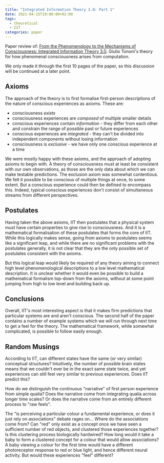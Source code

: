 ```yaml
---
title: "Integrated Information Theory 3.0: Part 1"
date: 2021-04-15T19:00:00+02:00
tags:
  - theoretical
  - IIT
categories: paper
---
```


Paper review of: [From the Phenomenology to the Mechanisms of Consciousness: Integrated Information Theory 3.0](https://doi.org/10.1371/journal.pcbi.1003588). Giulio Tononi's theory for how phenomenal consciousness arises from computation.

We only made it through the first 10 pages of the paper, so this discussion will be continued at a later point.

## Axioms

The approach of the theory is to first formalise first-person descriptions of the nature of conscious experiences as axioms. These are:

* consciousness *exists*
* consciousness experiences are *composed* of multiple smaller details
* conscious experiences contain *information* - they differ from each other and constrain the range of possible past or future experiences
* conscious experiences are *integrated* - they can't be divided into independent components without losing information
* consciousness is *exclusive* - we have only one conscious experience at a time

We were mostly happy with these axioms, and the approach of adopting axioms to begin with. A theory of consciousness must at least be consistent with our own observations, as those are the only data about which we can make testable predictions. The exclusion axiom was somewhat contentious. We felt it possible to be conscious of multiple things at once, to some extent. But a conscious experience could then be defined to encompass this. Indeed, typical conscious experiences don't consist of simultaneous streams from different perspectives.

## Postulates

Having taken the above axioms, IIT then postulates that a physical system must have certain properties to give rise to consciousness. And it is a mathematical formalisation of these postulates that forms the core of IIT. While this logically makes sense, going from axioms to postulates seems like a significant leap, and while there are no significant problems with the postulates generally, it is not clear that they are the only possible set of postulates consistent with the axioms.

But this logical leap would likely be required of any theory aiming to connect high level phenomenological descriptions to a low level mathematical description. It is unclear whether it would even be possible to build a mathematical formalism top-down from the axioms, without at some point jumping from high to low level and building back up.

## Conclusions

Overall, IIT's most interesting aspect is that it makes firm predictions that particular systems are and aren't conscious. The second half of the paper contains a number of example systems which we will run through next time to get a feel for the theory. The mathematical framework, while somewhat complicated, is possible to follow easily enough.

## Random Musings

According to IIT, can different states have the same (or very similar) conceptual structures? Intuitively, the number of possible brain states means that we couldn't ever be in the exact same state twice, and yet experiences can still feel very similar to previous experiences. Does IIT predict this?

How do we distinguish the continuous "narrative" of first person experience from simple qualia? Does the narrative come from integrating qualia across longer time scales? Or does the narrative come from an entirely different process to "raw feels".

The "is perceiving a particular colour a fundamental experience, or does it just rely on associations" debate rages on... Where do the associations come from? Can "red" only exist as a concept once we have seen a sufficient number of red objects, and clustered those experiences together? Is this clustering process biologically hardwired? How long would it take a baby to form a clustered concept for a colour that would allow associations? A baby viewing a colour for the first time would have a different photoreceptor response to red or blue light, and hence different neural activity. But would these experiences "feel" different?
